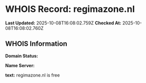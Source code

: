 # WHOIS Record: regimazone.nl

**Last Updated:** 2025-10-08T16:08:02.759Z
**Checked At:** 2025-10-08T16:08:02.760Z

## WHOIS Information

**Domain Status:** 

**Name Server:** 

**text:** regimazone.nl is free

